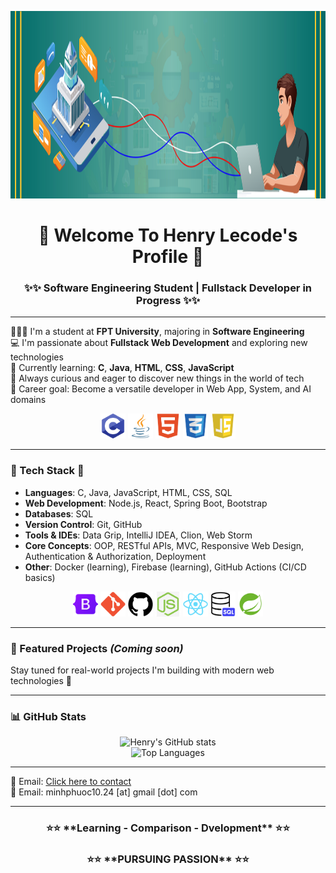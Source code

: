 <p align="center">
  <img src="https://github.com/Henry-Lecode/Henry-Lecode/blob/main/Banner.jpg?raw=true" width="1200" height="300"/>
</p>
<h1 align="center">🎉 Welcome To Henry Lecode's Profile 🎉</h1>
<h3 align="center">✨✨ Software Engineering Student | Fullstack Developer in Progress ✨✨</h3>

---

👨🏻‍🎓 I'm a student at **FPT University**, majoring in **Software Engineering**  
💻 I'm passionate about **Fullstack Web Development** and exploring new technologies  
🧠 Currently learning: **C**, **Java**, **HTML**, **CSS**, **JavaScript**  
🌱 Always curious and eager to discover new things in the world of tech  
🎯 Career goal: Become a versatile developer in Web App, System, and AI domains
<p align="center">
  <img src="https://github.com/Henry-Lecode/Henry-Lecode/blob/main/C.jpg?raw=true" width="40" height="40"/>
  <img src="https://github.com/Henry-Lecode/Henry-Lecode/blob/main/Java.jpg?raw=true" width="40" height="40"/>
  <img src="https://github.com/Henry-Lecode/Henry-Lecode/blob/main/HTML.jpg?raw=true" width="40" height="40"/>
  <img src="https://github.com/Henry-Lecode/Henry-Lecode/blob/main/CSS.jpg?raw=true" width="40" height="40"/>
  <img src="https://github.com/Henry-Lecode/Henry-Lecode/blob/main/Javascript.jpg?raw=true" width="40" height="40"/>
</p>

---

### 🚀 Tech Stack 🚀

- **Languages**: C, Java, JavaScript, HTML, CSS, SQL
- **Web Development**: Node.js, React, Spring Boot, Bootstrap
- **Databases**: SQL
- **Version Control**: Git, GitHub
- **Tools & IDEs**: Data Grip, IntelliJ IDEA, Clion, Web Storm
- **Core Concepts**: OOP, RESTful APIs, MVC, Responsive Web Design, Authentication & Authorization, Deployment
- **Other**: Docker (learning), Firebase (learning), GitHub Actions (CI/CD basics)
<p align="center">
  <img src="https://github.com/Henry-Lecode/Henry-Lecode/blob/main/Bootstrap.jpg?raw=true" width="40" height="40"/>
  <img src="https://github.com/Henry-Lecode/Henry-Lecode/blob/main/Git.jpg?raw=true" width="40" height="40"/>
  <img src="https://github.com/Henry-Lecode/Henry-Lecode/blob/main/Github.jpg?raw=true" width="40" height="40"/>
  <img src="https://github.com/Henry-Lecode/Henry-Lecode/blob/main/Node.js.jpg?raw=true" width="40" height="40"/>
  <img src="https://github.com/Henry-Lecode/Henry-Lecode/blob/main/React.jpg?raw=true" width="40" height="40"/>
  <img src="https://github.com/Henry-Lecode/Henry-Lecode/blob/main/SQL.jpg?raw=true" width="40" height="40"/>
  <img src="https://github.com/Henry-Lecode/Henry-Lecode/blob/main/Spring%20boot.jpg?raw=true" width="40" height="40"/>
</p>

---

### 📌 Featured Projects *(Coming soon)*

Stay tuned for real-world projects I'm building with modern web technologies 🚀

---

### 📊 GitHub Stats

<p align="center">
  <img src="https://github-readme-stats.vercel.app/api?username=Henry-Lecode&show_icons=true&theme=radical" alt="Henry's GitHub stats" />
  <br>
  <img src="https://github-readme-stats.vercel.app/api/top-langs/?username=yHenry-Lecode&layout=compact&theme=radical" alt="Top Languages" />
</p>

---

📧 Email: [Click here to contact](mailto:minhphuoc10.24@gmail.com)  
💌 Email: minhphuoc10.24 [at] gmail [dot] com

---

<h3 align="center"> ⭐⭐ **Learning - Comparison - Dvelopment** ⭐⭐</h3>
<h3 align="center"> ⭐⭐ **PURSUING PASSION** ⭐⭐</h3>

